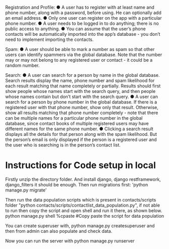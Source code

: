 Registration and Profile: 
  ● A user has to register with at least name and phone number, along with a password, before using. He can optionally add an email address. 
  ● Only one user can register on the app with a particular phone number. 
  ● A user needs to be logged in to do anything; there is no public access to anything. ● You can assume that the user’s phone contacts will be automatically imported into the       app’s database - you don’t need to implement importing the contacts. 

Spam: 
  ● A user should be able to mark a number as spam so that other users can identify spammers via the global database. Note that the number may or may not belong to any               registered user or contact - it could be a random number. 
  
Search: 
  ● A user can search for a person by name in the global database. Search results display the name, phone number and spam likelihood for each result matching that name               completely or partially. Results should first show people whose names start with the search query, and then people whose names contain but don’t start with the search query.
  ● A user can search for a person by phone number in the global database. If there is a registered user with that phone number, show only that result. Otherwise, show all           results matching that phone number completely - note that there can be multiple names for a particular phone number in the global database, since contact books of multiple       registered users may have different names for the same phone number. 
  ● Clicking a search result displays all the details for that person along with the spam likelihood. But the person’s email is only displayed if the person is a registered user     and the user who is searching is in the person’s contact list.

# Instructions for Code setup in local
Firstly unzip the directory folder.
And install django, django restframework, django_filters it should be enough.
Then run migrations first: 'python manage.py migrate'

Then run the data population scripts which is present in contacts/scripts folder "python contacts/scripts/contactlist_data_population.py", 
if not able to run then copy the script and open shell and run it there, as shown below.
python manage.py shell
%cpaste
#Copy paste the script for data population

You can create superuser with, python manage.py createsuperuser and then from admin can also populate and check data.

Now you can run the server with python manage.py runserver
